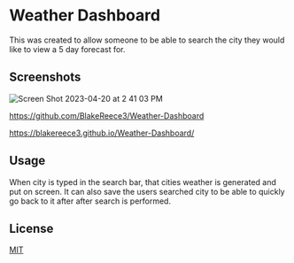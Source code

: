 
# Weather Dashboard

This was created to allow someone to be able to search the city they would like to view a 5 day forecast for.




## Screenshots
![Screen Shot 2023-04-20 at 2 41 03 PM](https://user-images.githubusercontent.com/112834113/233495409-626135c7-4d02-4485-9530-c990d569f8ad.png)


https://github.com/BlakeReece3/Weather-Dashboard


https://blakereece3.github.io/Weather-Dashboard/

## Usage
When city is typed in the search bar, that cities weather is generated and put on screen. It can also save the users searched city to be able to quickly go back to it after after search is performed.


## License

[MIT](https://choosealicense.com/licenses/mit/)

